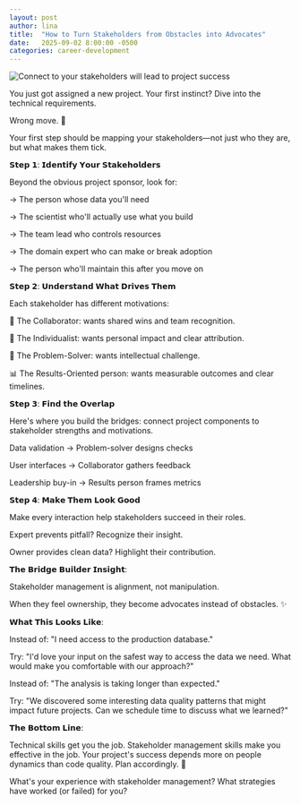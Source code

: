 ```yaml
---
layout: post
author: lina
title:  "How to Turn Stakeholders from Obstacles into Advocates"
date:   2025-09-02 8:00:00 -0500
categories: career-development
---
```


![Connect to your stakeholders will lead to project success](/assets/images/posts/2025-09-02-how-to-turn-stakeholders-from-obstacles-into-advocates.jpg)

You just got assigned a new project. Your first instinct? Dive into the technical requirements.

Wrong move. 🚫

Your first step should be mapping your stakeholders—not just who they are, but what makes them tick.

𝗦𝘁𝗲𝗽 𝟭: 𝗜𝗱𝗲𝗻𝘁𝗶𝗳𝘆 𝗬𝗼𝘂𝗿 𝗦𝘁𝗮𝗸𝗲𝗵𝗼𝗹𝗱𝗲𝗿𝘀

Beyond the obvious project sponsor, look for:

→ The person whose data you'll need

→ The scientist who'll actually use what you build

→ The team lead who controls resources

→ The domain expert who can make or break adoption

→ The person who'll maintain this after you move on

𝗦𝘁𝗲𝗽 𝟮: 𝗨𝗻𝗱𝗲𝗿𝘀𝘁𝗮𝗻𝗱 𝗪𝗵𝗮𝘁 𝗗𝗿𝗶𝘃𝗲𝘀 𝗧𝗵𝗲𝗺

Each stakeholder has different motivations:

🤝 The Collaborator: wants shared wins and team recognition.

🎯 The Individualist: wants personal impact and clear attribution.

🧩 The Problem-Solver: wants intellectual challenge.

📊 The Results-Oriented person: wants measurable outcomes and clear timelines.

𝗦𝘁𝗲𝗽 𝟯: 𝗙𝗶𝗻𝗱 𝘁𝗵𝗲 𝗢𝘃𝗲𝗿𝗹𝗮𝗽

Here's where you build the bridges: connect project components to stakeholder strengths and motivations.

Data validation → Problem-solver designs checks

User interfaces → Collaborator gathers feedback 

Leadership buy-in → Results person frames metrics

𝗦𝘁𝗲𝗽 𝟰: 𝗠𝗮𝗸𝗲 𝗧𝗵𝗲𝗺 𝗟𝗼𝗼𝗸 𝗚𝗼𝗼𝗱

Make every interaction help stakeholders succeed in their roles.

Expert prevents pitfall? Recognize their insight.

Owner provides clean data? Highlight their contribution.

𝗧𝗵𝗲 𝗕𝗿𝗶𝗱𝗴𝗲 𝗕𝘂𝗶𝗹𝗱𝗲𝗿 𝗜𝗻𝘀𝗶𝗴𝗵𝘁:

Stakeholder management is alignment, not manipulation.

When they feel ownership, they become advocates instead of obstacles. ✨

𝗪𝗵𝗮𝘁 𝗧𝗵𝗶𝘀 𝗟𝗼𝗼𝗸𝘀 𝗟𝗶𝗸𝗲:

Instead of: "I need access to the production database."

Try: "I'd love your input on the safest way to access the data we need. What would make you comfortable with our approach?"

Instead of: "The analysis is taking longer than expected."

Try: "We discovered some interesting data quality patterns that might impact future projects. Can we schedule time to discuss what we learned?"

𝗧𝗵𝗲 𝗕𝗼𝘁𝘁𝗼𝗺 𝗟𝗶𝗻𝗲:

Technical skills get you the job. Stakeholder management skills make you effective in the job.
Your project's success depends more on people dynamics than code quality. Plan accordingly. 🎯

What's your experience with stakeholder management? What strategies have worked (or failed) for you?